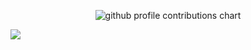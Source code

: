 <p align="center" >
	<picture>
	  <source media="(prefers-color-scheme: dark)"  srcset="https://raw.githubusercontent.com/hdi1021/Hadain/output-3d-contrib/night.svg" />
	  <source media="(prefers-color-scheme: light)" srcset="https://raw.githubusercontent.com/hdi1021/Hadain/output-3d-contrib/day.svg" />
	  <img alt="github profile contributions chart"    src="https://raw.githubusercontent.com/hdi1021/Hadain/output-3d-contrib/day.svg" />
	</picture>
</p>

![](./profile-3d-contrib/profile-night-rainbow.svg)
